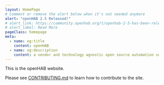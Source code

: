 ```yaml
---
layout: HomePage
# Comment or remove the alert below when it's not needed anymore
alert: "openHAB 2.5 Released!"
# alert_link: https://community.openhab.org/t/openhab-2-5-has-been-released/87716
# alert_label: Read More
pageClass: homepage
meta:
  - name: og:title
    content: openHAB
  - name: og:description
    content: a vendor and technology agnostic open source automation software for your home
---
```


This is the openHAB website.

Please see [CONTRIBUTING.md](CONTRIBUTING.md) to learn how to contribute to the site.
